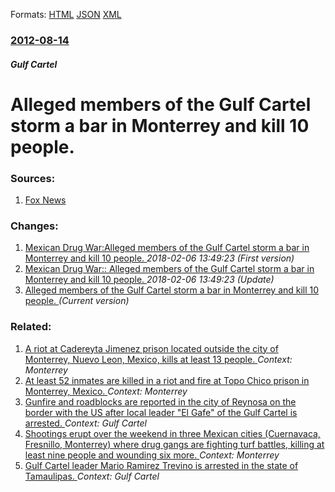 
Formats: [HTML](/news/2012/08/14/alleged-members-of-the-gulf-cartel-storm-a-bar-in-monterrey-and-kill-10-people.html)  [JSON](/news/2012/08/14/alleged-members-of-the-gulf-cartel-storm-a-bar-in-monterrey-and-kill-10-people.json)  [XML](/news/2012/08/14/alleged-members-of-the-gulf-cartel-storm-a-bar-in-monterrey-and-kill-10-people.xml)  

### [2012-08-14](/news/2012/08/14/index.md)

##### Gulf Cartel
# Alleged members of the Gulf Cartel storm a bar in Monterrey and kill 10 people. 




### Sources:

1. [Fox News](http://latino.foxnews.com/latino/news/2012/08/14/10-die-in-attack-on-bar-in-northern-mexico/)

### Changes:

1. [Mexican Drug War:Alleged members of the Gulf Cartel storm a bar in Monterrey and kill 10 people. ](/news/2012/08/14/mexican-drug-war-palleged-members-of-the-gulf-cartel-storm-a-bar-in-monterrey-and-kill-10-people.md) _2018-02-06 13:49:23 (First version)_
2. [Mexican Drug War:: Alleged members of the Gulf Cartel storm a bar in Monterrey and kill 10 people. ](/news/2012/08/14/mexican-drug-war-alleged-members-of-the-gulf-cartel-storm-a-bar-in-monterrey-and-kill-10-people.md) _2018-02-06 13:49:23 (Update)_
2. [Alleged members of the Gulf Cartel storm a bar in Monterrey and kill 10 people. ](/news/2012/08/14/alleged-members-of-the-gulf-cartel-storm-a-bar-in-monterrey-and-kill-10-people.md) _(Current version)_

### Related:

1. [A riot at Cadereyta Jimenez prison located outside the city of Monterrey, Nuevo Leon, Mexico, kills at least 13 people. ](/news/2017/10/10/a-riot-at-cadereyta-jima-c-nez-prison-located-outside-the-city-of-monterrey-nuevo-leon-mexico-kills-at-least-13-people.md) _Context: Monterrey_
2. [At least 52 inmates are killed in a riot and fire at Topo Chico prison in Monterrey, Mexico. ](/news/2016/02/11/at-least-52-inmates-are-killed-in-a-riot-and-fire-at-topo-chico-prison-in-monterrey-mexico.md) _Context: Monterrey_
3. [Gunfire and roadblocks are reported in the city of Reynosa on the border with the US after local leader "El Gafe" of the Gulf Cartel is arrested. ](/news/2015/04/17/gunfire-and-roadblocks-are-reported-in-the-city-of-reynosa-on-the-border-with-the-us-after-local-leader-el-gafe-of-the-gulf-cartel-is-arre.md) _Context: Gulf Cartel_
4. [Shootings erupt over the weekend in three Mexican cities (Cuernavaca, Fresnillo, Monterrey) where drug gangs are fighting turf battles, killing at least nine people and wounding six more. ](/news/2013/09/29/shootings-erupt-over-the-weekend-in-three-mexican-cities-cuernavaca-fresnillo-monterrey-where-drug-gangs-are-fighting-turf-battles-kill.md) _Context: Monterrey_
5. [Gulf Cartel leader Mario Ramirez Trevino is arrested in the state of Tamaulipas. ](/news/2013/08/17/gulf-cartel-leader-mario-ramarez-trevia-o-is-arrested-in-the-state-of-tamaulipas.md) _Context: Gulf Cartel_

